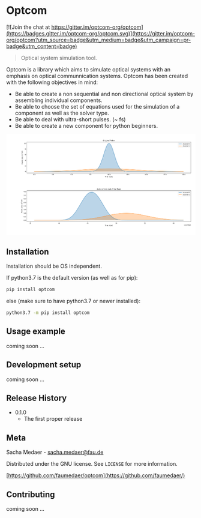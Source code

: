 # Optcom

[![Join the chat at https://gitter.im/optcom-org/optcom](https://badges.gitter.im/optcom-org/optcom.svg)](https://gitter.im/optcom-org/optcom?utm_source=badge&utm_medium=badge&utm_campaign=pr-badge&utm_content=badge)

> Optical system simulation tool.

Optcom is a library which aims to simulate optical systems with an emphasis on optical communnication systems. Optcom has been created with the following objectives in mind:
* Be able to create a non sequential and non directional optical system by assembling individual components.
* Be able to choose the set of equations used for the simulation of a component as well as the solver type.
* Be able to deal with ultra-short pulses. (~ fs)
* Be able to create a new component for python beginners.

![](simple_fiber_example.png)

## Installation
Installation should be OS independent.

If python3.7 is the default version (as well as for pip):

```sh
pip install optcom
```

else (make sure to have python3.7 or newer installed):

```sh
python3.7 -m pip install optcom
```

## Usage example

coming soon ...

## Development setup

coming soon ...

## Release History

* 0.1.0
    * The first proper release

## Meta

Sacha Medaer - sacha.medaer@fau.de

Distributed under the GNU license. See ``LICENSE`` for more information.

[https://github.com/faumedaer/optcom](https://github.com/faumedaer/)

## Contributing

coming soon ...

<!-- Markdown link & img dfn's -->
